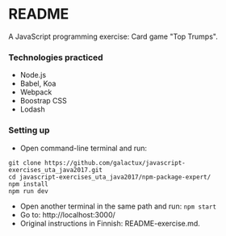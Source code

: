 # README #

A JavaScript programming exercise: Card game "Top Trumps".

### Technologies practiced ###

* Node.js
* Babel, Koa
* Webpack
* Boostrap CSS
* Lodash

### Setting up ###

* Open command-line terminal and run:
```
git clone https://github.com/galactux/javascript-exercises_uta_java2017.git
cd javascript-exercises_uta_java2017/npm-package-expert/
npm install
npm run dev
```
* Open another terminal in the same path and run: `npm start`
* Go to: http://localhost:3000/
* Original instructions in Finnish: README-exercise.md.
